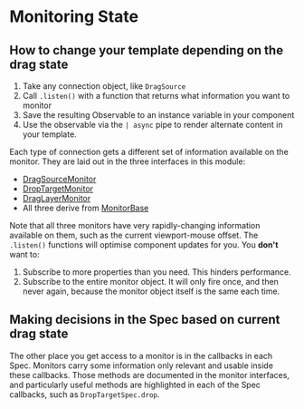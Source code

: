 # Monitoring State

## How to change your template depending on the drag state

1. Take any connection object, like `DragSource`
2. Call `.listen()` with a function that returns what information you want to
   monitor
3. Save the resulting Observable to an instance variable in your component
4. Use the observable via the `| async` pipe to render alternate content in
   your template.

Each type of connection gets a different set of information available on the
monitor. They are laid out in the three interfaces in this module:

- [DragSourceMonitor](../../interfaces/DragSourceMonitor.html)
- [DropTargetMonitor](../../interfaces/DropTargetMonitor.html)
- [DragLayerMonitor](../../interfaces/DragLayerMonitor.html)
- All three derive from [MonitorBase](../../interfaces/MonitorBase.html)

Note that all three monitors have very rapidly-changing information available on
them, such as the current viewport-mouse offset. The `.listen()` functions will
optimise component updates for you. You **don't** want to:

1. Subscribe to more properties than you need. This hinders performance.
2. Subscribe to the entire monitor object. It will only fire once, and then
   never again, because the monitor object itself is the same each time.

## Making decisions in the Spec based on current drag state

The other place you get access to a monitor is in the callbacks in each Spec.
Monitors carry some information only relevant and usable inside these callbacks.
Those methods are documented in the monitor interfaces, and particularly useful
methods are highlighted in each of the Spec callbacks, such as
`DropTargetSpec.drop`.
